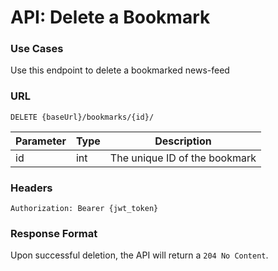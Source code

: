 # API: Delete a Bookmark

### Use Cases
Use this endpoint to delete a bookmarked news-feed

### URL
```
DELETE {baseUrl}/bookmarks/{id}/
```
| Parameter | Type | Description                   |
|-----------|------|-------------------------------|
| id        | int  | The unique ID of the bookmark |

### Headers
```
Authorization: Bearer {jwt_token}
```

### Response Format
Upon successful deletion, the API will return a `204 No Content`.

